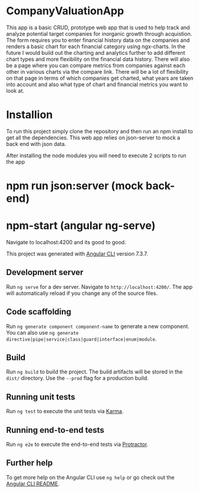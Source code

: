 # CompanyValuationApp

This app is a basic CRUD, prototype web app that is used to help track and analyze potential target companies for inorganic growth through acquistion. The form requires you to enter financial history data on the companies and renders a basic chart for each financial category using ngx-charts. In the future I would build out the charting and analytics further to add different chart types and more flexibility on the financial data history. There will also be a page where you can compare metrics from companies against each other in various charts via the compare link. There will be a lot of flexibility on that page in terms of which companies get charted, what years are taken into account and also what type of chart and financial metrics you want to look at.

# Installion
To run this project simply clone the repository and then run an npm install to get all the dependencies. This web app relies on json-server to mock a back end with json data.

After installing the node modules you will need to execute 2 scripts to run the app
# npm run json:server (mock back-end)
# npm-start (angular ng-serve)

Navigate to localhost:4200 and its good to good.

This project was generated with [Angular CLI](https://github.com/angular/angular-cli) version 7.3.7.

## Development server

Run `ng serve` for a dev server. Navigate to `http://localhost:4200/`. The app will automatically reload if you change any of the source files.

## Code scaffolding

Run `ng generate component component-name` to generate a new component. You can also use `ng generate directive|pipe|service|class|guard|interface|enum|module`.

## Build

Run `ng build` to build the project. The build artifacts will be stored in the `dist/` directory. Use the `--prod` flag for a production build.

## Running unit tests

Run `ng test` to execute the unit tests via [Karma](https://karma-runner.github.io).

## Running end-to-end tests

Run `ng e2e` to execute the end-to-end tests via [Protractor](http://www.protractortest.org/).

## Further help

To get more help on the Angular CLI use `ng help` or go check out the [Angular CLI README](https://github.com/angular/angular-cli/blob/master/README.md).
